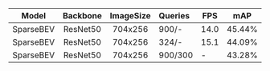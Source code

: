 Model   | Backbone | ImageSize | Queries | FPS|  mAP  |   NDS  |  mATE  |  mASE  |  mAOE  |  mAVE  |  mAAE  
:---------:|:----------:|:-----------:|:----------|-----|:--------:|----------|--------|--------|--------|--------|--------
SparseBEV | ResNet50 | 704x256  | 900/-  |  14.0| 45.44% | 0.5559 | 0.5980 | 0.2705 | 0.4141 | 0.2437 | 0.1866
SparseBEV | ResNet50 | 704x256  | 324/-  |  15.1| 44.09% | 0.5482 | 0.5935 | 0.2713 | 0.4181 | 0.2550 | 0.1844
SparseBEV | ResNet50 | 704x256  | 900/300 |  -| 43.28% | 0.5428 | 0.5943 | 0.2738 | 0.4300 | 0.2488 | 0.1887
